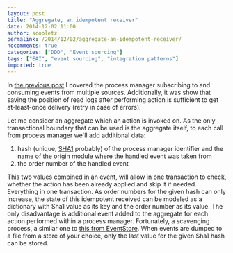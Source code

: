 ```yaml
---
layout: post
title: "Aggregate, an idempotent receiver"
date: 2014-12-02 11:00
author: scooletz
permalink: /2014/12/02/aggregate-an-idempotent-receiver/
nocomments: true
categories: ["DDD", "Event sourcing"]
tags: ["EAI", "event sourcing", "integration patterns"]
imported: true
---
```


In [the previous post](http://blog.scooletz.com/2014/11/21/process-manager-in-event-sourcing/) I covered the process manager subscribing to and consuming events from multiple sources. Additionally, it was show that saving the position of read logs after performing action is sufficient to get at-least-once delivery (retry in case of errors).

Let me consider an aggregate which an action is invoked on. As the only transactional boundary that can be used is the aggregate itself, to each call from process manager we'll add additional data:

1. hash (unique, [SHA1](http://en.wikipedia.org/wiki/SHA-1) probably) of the process manager identifier and the name of the origin module where the handled event was taken from
1. the order number of the handled event

This two values combined in an event, will allow in one transaction to check, whether the action has been already applied and skip it if needed. Everything in one transaction.
As order numbers for the given hash can only increase, the state of this idempotent received can be modeled as a dictionary with Sha1 value as its key and the order number as its value.
The only disadvantage is additional event added to the aggregate for each action performed within a process manager. Fortunately, a scavenging process, a similar one to [this from EventStore](https://github.com/EventStore/EventStore/wiki/Architectural-Overview#scavenging). When events are dumped to a file from a store of your choice, only the last value for the given Sha1 hash can be stored.
